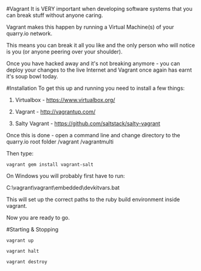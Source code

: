 #Vagrant
It is VERY important when developing software systems that you can
break stuff without anyone caring.

Vagrant makes this happen by running a Virtual Machine(s) of your
quarry.io network.

This means you can break it all you like and the only person
who will notice is you (or anyone peering over your shoulder).

Once you have hacked away and it's not breaking anymore - you can
deploy your changes to the live Internet and Vagrant once again
has earnt it's soup bowl today.

#Installation
To get this up and running you need to install a few things:

 1. Virtualbox - https://www.virtualbox.org/

 2. Vagrant - http://vagrantup.com/

 3. Salty Vagrant - https://github.com/saltstack/salty-vagrant

Once this is done - open a command line and change directory to
the quarry.io root folder /vagrant /vagrantmulti

Then type:

	vagrant gem install vagrant-salt

On Windows you will probably first have to run:

C:\vagrant\vagrant\embedded\devkitvars.bat

This will set up the correct paths to the ruby build environment 
inside vagrant.

Now you are ready to go.

#Starting & Stopping

	vagrant up

	vagrant halt

	vagrant destroy